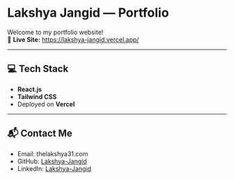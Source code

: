 # Lakshya Jangid — Portfolio

Welcome to my portfolio website!  
🔗 **Live Site:** https://lakshya-jangid.vercel.app/

---

## 💻 Tech Stack

- **React.js**  
- **Tailwind CSS**  
- Deployed on **Vercel**

---

## 📬 Contact Me

- Email: thelakshya31.com  
- GitHub: [Lakshya-Jangid](https://github.com/Lakshya-jangid-08)  
- LinkedIn: [Lakshya-Jangid](https://www.linkedin.com/in/lakshya-jangid-0562502a2/)

